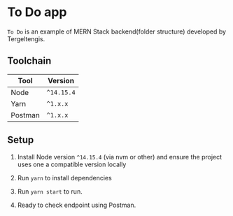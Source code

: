# To Do app

`To Do` is an example of MERN Stack backend(folder structure) developed by Tergeltengis.


## Toolchain

| Tool         | Version    |
| ------------ | ---------- |
| Node         | `^14.15.4` |
| Yarn         | `^1.x.x`   |
| Postman      | `^1.x.x`   |

## Setup

1. Install Node version `^14.15.4` (via nvm or other) and ensure the project uses one a compatible version locally

2. Run `yarn` to install dependencies

3. Run `yarn start` to run.

4. Ready to check endpoint using Postman.
